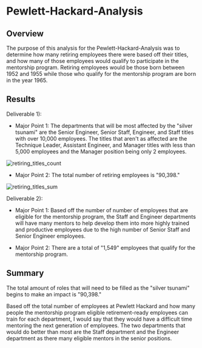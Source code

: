 # Pewlett-Hackard-Analysis

## Overview

The purpose of this analysis for the Pewlett-Hackard-Analysis was to determine how many retiring employees there were based off their titles, and how many of those employees would qualify to participate in the mentorship program. Retiring employees would be those born between 1952 and 1955 while those who qualify for the mentorship program are born in the year 1965.

## Results

Deliverable 1):

  * Major Point 1: The departments that will be most affected by the "silver tsunami" are the Senior Engineer, Senior Staff, Engineer, and Staff titles with over 10,000 employees. The titles that aren't as affected are the Technique Leader, Assistant Engineer, and Manager titles with less than 5,000 employees and the Manager position being only 2 employees.

![retiring_titles_count](https://user-images.githubusercontent.com/75653952/109114389-2d16ac80-7703-11eb-9fa2-81e911fbdb1a.png)

  * Major Point 2: The total number of retiring employees is "90,398."

![retiring_titles_sum](https://user-images.githubusercontent.com/75653952/109114485-58010080-7703-11eb-969a-5b25a1d848e0.png)

Deliverable 2):

  * Major Point 1: Based off the number of number of employees that are eligible for the mentorship program, the Staff and Engineer departments will have many mentors to help develop them into more highly trained and productive employees due to the high number of Senior Staff and Senior Engineer employees.

  * Major Point 2: There are a total of "1,549" employees that qualify for the mentorship program.

## Summary

The total amount of roles that will need to be filled as the "silver tsunami" begins to make an impact is "90,398." 

Based off the total number of employees at Pewlett Hackard and how many people the mentorship program eligible retirement-ready employees can train for each department, I would say that they would have a difficult time mentoring the next generation of employees. The two departments that would do better than most are the Staff department and the Engineer department as there many eligible mentors in the senior positions.
